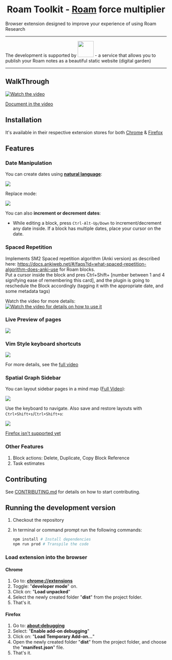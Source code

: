 <div align="center">

# Roam Toolkit - [Roam](https://roamresearch.com) force multiplier

</div>

Browser extension designed to improve your experience of using Roam Research

---
The development is supported by <a href="https://roam.garden/"> <img src="https://roam.garden/static/logo-2740b191a74245dc48ee30c68d5192aa.svg" height="50" /></a> - a service that allows you to publish your Roam notes as a beautiful static website (digital garden)

---

## WalkThrough

[![Watch the video](https://img.youtube.com/vi/llP-3AqFGL8/maxresdefault.jpg)](https://youtu.be/llP-3AqFGL8)

[Document in the video](./media/walkthough_0.1.md)

## Installation
It's available in their respective extension stores for both [Chrome](https://chrome.google.com/webstore/detail/roam-toolkit/ebckolanhdjilblnkcgcgifaikppnhba)  & [Firefox](https://addons.mozilla.org/en-US/firefox/addon/roam-toolkit/)

## Features

### Date Manipulation

You can create dates using [**natural language**](https://github.com/wanasit/chrono):

![](./media/fuzzy_date.gif)

Replace mode:

![](./media/fuzzy_date_replace.gif)

You can also **increment or decrement dates**:

* While editing a block, press `Ctrl-Alt-Up/Down` to increment/decrement any date inside. If a block has multiple dates, place your cursor on the date.
    
### Spaced Repetition

Implements SM2 Spaced repetition algorithm (Anki version) as described here: https://docs.ankiweb.net/#/faqs?id=what-spaced-repetition-algorithm-does-anki-use for Roam blocks.  
Put a cursor inside the block and pres Ctrl+Shift+ [number between 1 and 4 signifying ease of remembering this card], and the plugin is going to reschedule the Block accordingly (tagging it with the appropriate date, and some metadata tags)

Watch the video for more details:
[![Watch the video for details on how to use it](https://img.youtube.com/vi/08o8q_bOedw/maxresdefault.jpg)](https://youtu.be/08o8q_bOedw)

### Live Preview of pages

![](./media/live_preview.gif)

### Vim Style keyboard shortcuts

![](./media/vim_demo.gif)

For more details, see the [full video](https://youtu.be/ZxtT05CjOyo)

### Spatial Graph Sidebar

You can layout sidebar pages in a mind map ([Full Video](https://youtu.be/Yc1T0micgzk)):

![](./media/spatial_mode.gif)

Use the keyboard to navigate. Also save and restore layouts with `Ctrl+Shift+s`/`Ctrl+Shift+o`:

![](./media/spatial_save_and_restore.gif)

[Firefox isn't supported yet](https://github.com/cytoscape/cytoscape.js-cola/issues/51)

### Other Features

1. Block actions: Delete, Duplicate, Copy Block Reference
1. Task estimates

## Contributing

See [CONTRIBUTING.md](./CONTRIBUTING.md) for details on how to start contributing.

## Running the development version

1. Checkout the repository

2. In terminal or command prompt run the following commands:

    ```bash
    npm install # Install dependencies
    npm run prod # Transpile the code
    ```

### Load extension into the browser

#### Chrome
1. Go to: [**chrome://extensions**](chrome://extensions)
2. Toggle: "**developer mode**" on.
3. Click on: "**Load unpacked**"
4. Select the newly created folder "**dist**" from the project folder.
5. That's it.

#### Firefox
1. Go to: [**about:debugging**](about:debugging)
2. Select: "**Enable add-on debugging**"
3. Click on: "**Load Temporary Add-on…**"
4. Open the newly created folder "**dist**" from the project folder, and choose the "**manifest.json**" file.
5. That's it.
